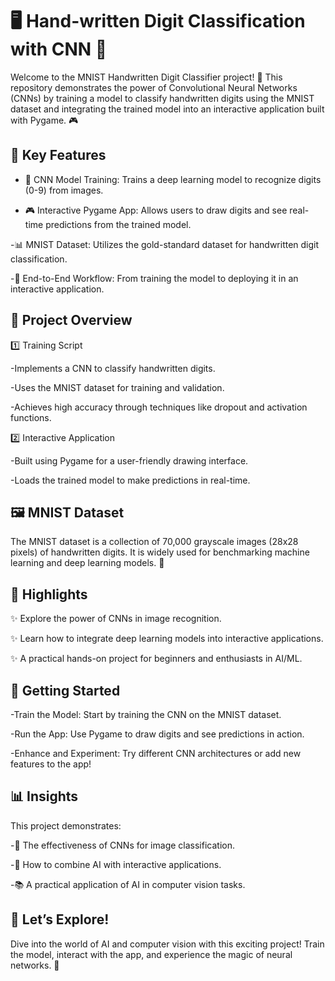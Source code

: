 # 🖥️ Hand-written Digit Classification with CNN 🤖

Welcome to the MNIST Handwritten Digit Classifier project! 🎉 This repository demonstrates the power of Convolutional Neural Networks (CNNs) by training a model to classify handwritten digits using the MNIST dataset and integrating the trained model into an interactive application built with Pygame. 🎮

## 🌟 Key Features

- 🧠 CNN Model Training: Trains a deep learning model to recognize digits (0-9) from images.

- 🎮 Interactive Pygame App: Allows users to draw digits and see real-time predictions from the trained model.

-📊 MNIST Dataset: Utilizes the gold-standard dataset for handwritten digit classification.

-🔄 End-to-End Workflow: From training the model to deploying it in an interactive application.

## 📂 Project Overview

1️⃣ Training Script

-Implements a CNN to classify handwritten digits.

-Uses the MNIST dataset for training and validation.

-Achieves high accuracy through techniques like dropout and activation functions.

2️⃣ Interactive Application

-Built using Pygame for a user-friendly drawing interface.

-Loads the trained model to make predictions in real-time.

## 🖼️ MNIST Dataset

The MNIST dataset is a collection of 70,000 grayscale images (28x28 pixels) of handwritten digits. It is widely used for benchmarking machine learning and deep learning models. 📖

## 🌈 Highlights

✨ Explore the power of CNNs in image recognition.

✨ Learn how to integrate deep learning models into interactive applications.

✨ A practical hands-on project for beginners and enthusiasts in AI/ML.

## 🚀 Getting Started

-Train the Model: Start by training the CNN on the MNIST dataset.

-Run the App: Use Pygame to draw digits and see predictions in action.

-Enhance and Experiment: Try different CNN architectures or add new features to the app!

## 📊 Insights

This project demonstrates:

-🧠 The effectiveness of CNNs for image classification.

-🎨 How to combine AI with interactive applications.

-📚 A practical application of AI in computer vision tasks.

## 🎉 Let’s Explore!

Dive into the world of AI and computer vision with this exciting project! Train the model, interact with the app, and experience the magic of neural networks. 🌟

